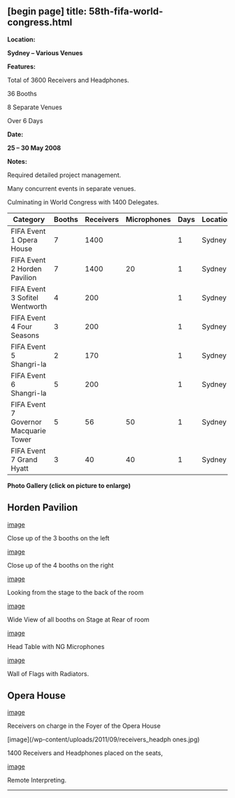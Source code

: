 [begin page]
 title: 58th-fifa-world-congress.html
----------------------------------------------------------

**Location:**

**Sydney – Various Venues**

**Features:**

Total of 3600 Receivers and Headphones.

36 Booths

8 Separate Venues

Over 6 Days

**Date:**

**25 – 30 May 2008**

**Notes:**

Required detailed project management.

Many concurrent events in separate venues.

Culminating in World Congress with 1400 Delegates.

Category | Booths | Receivers | Microphones | Days | Location | Date |
---------|--------|-----------|-------------|------|----------|------|
| FIFA Event 1 Opera House | 7 | 1400 | | 1 | Sydney | 25–30 May08 |
| FIFA Event 2 Horden Pavilion | 7 | 1400 | 20 | 1 | Sydney | 25–30 May08 |
| FIFA Event 3 Sofitel Wentworth | 4 | 200 | | 1 | Sydney | 25–30 May08 |
| FIFA Event 4 Four Seasons | 3 | 200 | | 1 | Sydney | 25–30 May08 |
| FIFA Event 5 Shangri-la | 2 | 170 | | 1 | Sydney | 25–30 May08 |
| FIFA Event 6 Shangri-la | 5 | 200 | | 1 | Sydney | 25–30 May08 |
| FIFA Event 7 Governor Macquarie Tower | 5 | 56 | 50 | 1 | Sydney | 25–30 May08 |
| FIFA Event 7 Grand Hyatt | 3 | 40 | 40 | 1 | Sydney | 25–30 May0 |

**Photo Gallery (click on picture to enlarge)**

## Horden Pavilion

[image](picture)

Close up of the 3 booths on the left

[image](picture)

Close up of the 4 booths on the right

[image](picture)

Looking from the stage to the back of the room

[image](picture)

Wide View of all booths on Stage at Rear of room

[image](picture)

Head Table with NG Microphones

[image](picture)

Wall of Flags with Radiators.

## Opera House

[image](picture)

Receivers on charge in the Foyer of the Opera House

[image](/wp-content/uploads/2011/09/receivers_headph ones.jpg)

1400 Receivers and Headphones placed on the seats,

[image](/wp-content/uploads/2011/09/remote_interpreting.jpg)

Remote Interpreting.




----------------------------------------------------------
